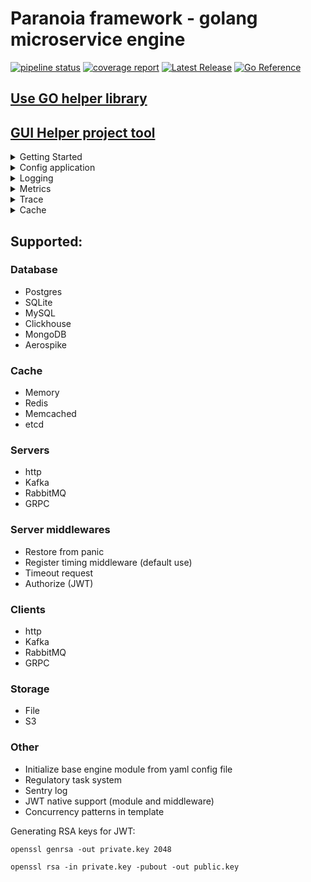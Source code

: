 # Paranoia framework - golang microservice engine

[![pipeline status](https://gitlab.com/devpro_studio/Paranoia/badges/master/pipeline.svg)](https://gitlab.com/devpro_studio/Paranoia/-/commits/master) 
[![coverage report](https://gitlab.com/devpro_studio/Paranoia/badges/master/coverage.svg)](https://gitlab.com/devpro_studio/Paranoia/-/commits/master) 
[![Latest Release](https://gitlab.com/devpro_studio/Paranoia/-/badges/release.svg)](https://gitlab.com/devpro_studio/Paranoia/-/releases)
[![Go Reference](https://pkg.go.dev/badge/gitlab.com/devpro_studio/Paranoia)](https://pkg.go.dev/gitlab.com/devpro_studio/Paranoia)

## [Use GO helper library](https://gitlab.com/devpro_studio/go_utils)

## [GUI Helper project tool](https://gitlab.com/devpro_studio/paranoia-gui)


<details>
<summary>Getting Started</summary>

To install in the project, use the command 
```shell
go get gitlab.com/devpro_studio/Paranoia
```

A minimal application includes the initialization of the framework:

```go
s := paranoia.New("minimal paranoia app", "cfg.yaml")
```

The first parameter is the application name, the second is the configuration system, and the third is the logging system. In this example, stub objects are used as the configuration and logging systems.

Next, the framework is populated with modules that will be used in this service, for example, add an in-memory cache at the application level:

```go
s.PushPkg(memory.New("secondary"))
```

In all engine modules, the module name and its type are used, the name must be unique within the type, and it can be used later in the code to get this module. More details about available modules and possible settings are described later in the documentation.

Next, you need to initialize the framework and start it:

```go
err := s.Init()

if (err != nil) {
    panic(err)
    return
}

defer s.Stop()
```

The minimal application is ready.

</details>

<details>
<summary>Config application</summary>

The configuration system is set during the framework initialization and does not change within the project.

The framework natively supports configuration systems:
- Auto configuration from a yaml file - support for user configuration and settings for all built-in framework modules.

# Auto configuration

Allows you to initialize the application depending on the environment, loading occurs from a yaml file.

Two root tags are supported: `engine` for framework configuration and `cfg` for user configuration.

Example configuration file:

```yaml
engine:
  - type: metrics
    name: exporter
    service_name: example_app
    interval: 30s
  - type: cache
    name: primary
    time_clear: 10m

cfg:
  logLevel: WARNING
  key: val
  key_map:
    key1: val1
    key2: val2
    key_slice:
        - val1
        - val2
        - val3
```

The `cfg` block is for user configuration.

The `engine` block must include the module type, its name, and other parameters.

# Getting configuration

To get the user configuration, you need to get an instance of the configuration from the framework:

```go
cfg := app.GetConfig()
```

Common methods:

- `Has(key string) bool` - Check for the presence of a configuration.
- `GetString(key string, def string) string` - Get as a string.
- `GetBool(key string, def bool) bool` - Get as a boolean value with conversion.
- `GetInt(key string, def int) int` - Get as an integer.
- `GetFloat(key string, def float32) float32` - Get as a float.

Functions for getting maps:

- `GetMapString(key string, def map[string]string) map[string]string`
- `GetMapBool(key string, def map[string]bool) map[string]bool`
- `GetMapInt(key string, def map[string]int) map[string]int`
- `GetMapFloat(key string, def map[string]float64) map[string]float64`

Functions for getting slices:

- `GetSliceString(key string, def []string) []string`
- `GetSliceBool(key string, def []bool) []bool`
- `GetSliceInt(key string, def []int) []int`
- `GetSliceFloat(key string, def []float64) []float64`

Getting package configuration data:

- `GetConfigItem(typeName string, name string) map[string]interface{}`

</details>

<details>
<summary>Logging</summary>

The framework supports logging systems:
- Std - Output to standard output
- File - Output logs to a file
- Sentry - Logging to Sentry

# Std

Output logs to the console or other standard output

```shell
go get gitlab.com/devpro_studio/Paranoia/pkg/logger/std-log
```

Configuration:

```yaml
- type: logger
  name: std
  level: INFO
  enable: true
```

```go
app.PushPkg(std_log.New("std"))
```

# File

Output logs to a file with support for automatic file recreation at the beginning of the day. The final file name is appended with the date and the log extension.

```shell
go get gitlab.com/devpro_studio/Paranoia/pkg/logger/file-log
```

Configuration:

```yaml
- type: logger
  name: file
  level: INFO
  filename: app
  enable: true
```

```go
app.PushPkg(file_log.New("file"))
```

# Sentry

```shell
go get gitlab.com/devpro_studio/Paranoia/pkg/logger/sentry-log
```

```yaml
- type: logger
  name: sentry
  level: INFO
  sentry_url: http://sentry:9000
  app_env: dev
  sample_rate: 1.0
  trace_sample_rate: 0.1
  enable: true
```

```go
app.PushPkg(sentry_log.New("sentry"))
```

Only logs of levels other than DEBUG are written to Sentry. Through the context, it is possible to pass `span` of type `*sentry.Span`, and `tags` of type `map[string]string`.

# Cascading module nesting is possible.

For example, output to both file and console simultaneously:

```go
app.PushPkg(std_log.New("std")).
    PushPkg(file_log.New("file"))
```

</details>

<details>
<summary>Metrics</summary>

Metrics are used to monitor the operation of the application and its components.

The framework includes metric counters, to access them you need to initialize metric export, supported exporters:
- Std - output to standard output
- Prometheus - get metrics in this format via http
- OTLP - send metrics in OTLP format (http or grpc)

## Std

```yaml
- type: metrics
  name: app
  service_name: example application
  interval: 60s
```

```go
app.SetMetrics(telemetry.NewMetricStd("app"))
```

Or use name in config is "std" for auto config from framework and no use SetMetrics

## Prometheus

Get metrics in prometheus format via http.

```yaml
- type: metrics
  name: app
  service_name: example application
  port: 8090
```

```go
app.SetMetrics(telemetry.NewPrometheusMetrics("app"))
```

Or use name in config is "prometheus" for auto config from framework and no use SetMetrics

In this case, the metrics will be available at http://127.0.0.1:8090

## OTLP

Available exporters HTTP and GRPC

```yaml
- type: metrics
  name: app
  service_name: example application
  interval: 60s
```

```go
app.SetMetrics(telemetry.NewMetricOtlpHttp("app"))
```

Or

```go
app.SetMetrics(telemetry.NewMetricOtlpGrpc("app"))
```

Or use name in config is "oltp_grpc"\"oltp_http" for auto config from framework and no use SetMetrics

## Base metrics

The framework already includes metric counters in most of the main modules, different modules within the same package have the same semantics.

All metrics have the format **{Module Type}**.**{Module Name}**.**{Metric Name}**

## Caching systems:

- **.countRead** - constantly increasing operation counter
- **.countWrite** - constantly increasing operation counter
- **.timeRead** - request time histogram
- **.timeWrite** - request time histogram

## Databases:

- **.count** - constantly increasing operation counter
- **.time** - request time histogram

## Server area:

- **.count** - constantly increasing operation counter
- **.count_error** - constantly increasing error counter
- **.time** - request time histogram

## Clients:

- **.count** - constantly increasing operation counter
- **.time** - request time histogram
- **.retry** - retry count histogram

</details>

<details>
<summary>Trace</summary>

The framework includes request and program execution traces. To access them, you need to initialize the export. Supported exporters:
- Std - output to standard output
- Zipkin
- Sentry
- OLTP

## Std

```yaml
- type: trace
  name: app
  service_name: example app
  interval: 60s
```

```go
app.SetTrace(telemetry.NewTraceStd("app"))
```

Or use name in config is "std" for auto config from framework and no use SetTrace

## Zipkin

```yaml
- type: trace
  name: app
  service_name: example app
  url: http://localhost
```

```go
app.SetTrace(telemetry.NewTraceZipkin("app"))
```

Or use name in config is "zipkin" for auto config from framework and no use SetTrace

## Sentry

```yaml
- type: trace
  name: app
  service_name: example app
```

```go
app.SetTrace(telemetry.NewTraceSentry("app"))
```

Or use name in config is "sentry" for auto config from framework and no use SetTrace

* To use Sentry tracing, you need to use Sentry logging *


## OTLP

Available exporters HTTP and GRPC

```yaml
- type: trace
  name: app
  service_name: example app
```


```go
app.SetTrace(telemetry.NewTraceOtlpHttp("app"))
```

or

```go
app.SetTrace(telemetry.NewTraceOtlpGrpc("app"))
```

Or use name in config is "oltp_grpc"\"oltp_http" for auto config from framework and no use SetTrace

</details>

<details>
<summary>Cache</summary>

<details>
<summary>ETCD</summary>

## Usage

```shell
go get gitlab.com/devpro_studio/Paranoia/pkg/cache/etcd
```

```yaml
- type: cache
  name: primary
  hosts: "localhost:2379"
  username: 
  password:
```

```go
app.PushPkg(etcd.New("primary")
```

Next, you can get the cache in the necessary places:

```go
cache := app.GetPkg(interfaces.PkgCache, "primary").(etcd.IEtcd)
```

## Features

etcd cannot work with maps and increments, for all functions working with maps, JSON decoding and data conversion are used.
Key renewal is only possible with the old ttl.
Only the string type is possible as a value.

In the database, data is stored and returned as a byte slice, except for getting a map, where JSON decoding is used with conversion to default types for this operation.

</details>

<details>
<summary>Memcached</summary>

```shell
go get gitlab.com/devpro_studio/Paranoia/pkg/cache/memcached
```

```yaml
- type: cache
  name: primary
  hosts: "localhost:11211"
  timeout: 3s
```

```go
app.PushPkg(memcached.New("primary"))
```

Next, you can get the cache in the necessary places:

```go
cache := app.GetPkg(interfaces.PkgCache, "primary").(memcached.IMemcached)
```

## Features

Memcached does not work with maps, for all functions working with maps, JSON decoding is used.

In the database, data is stored and returned as a byte slice, except for getting a map, where JSON decoding is used with type conversion by default for this operation.

Decrement is not supported as the first operation if the key is missing, except for nested maps.

</details>

<details>
<summary>Memory</summary>

Used for fast application-level caching. Supports all basic cache operations including timeouts and map operations.

## Usage

```shell
go get gitlab.com/devpro_studio/Paranoia/pkg/cache/memory
```

```yaml
- type: cache
  name: secondary
  time_clear: 10m
  shard_count: 10
```

```go
app.PushPkg(memory.New("secondary"))
```

The clear time sets the garbage collector pass time.
The number of shards allows you to separate locks and speed up cache operation.

Next, you can get the cache in the necessary places:

```go
cache := app.GetPkg(interfaces.PkgCache, "primary").(memory.IMemory)
```

## Features

Stores and returns data in any format, the format type does not change during storage.

</details>

<details>
<summary>Redis</summary>

## Usage

```shell
go get gitlab.com/devpro_studio/Paranoia/pkg/cache/redis
```

```yaml
- type: cache
  name: primary
  hosts: "localhost:6379"
  use_cluster: false
  db_num: 1
  timeout: 3s
  username: 
  password:
```

```go
app.PushPkg(redis.New("primary"))
```

Next, you can get the cache in the necessary places:

```go
cache := app.GetPkg(interfaces.PkgCache, "primary").(redis.IRedis)
```

## Features

In the database, data is stored and returned as strings.

Decrement less than 0 is not supported.

</details>

</details>

## Supported:

### Database

- Postgres
- SQLite
- MySQL
- Clickhouse
- MongoDB
- Aerospike

### Cache

- Memory
- Redis
- Memcached
- etcd

### Servers

- http
- Kafka
- RabbitMQ
- GRPC

### Server middlewares

- Restore from panic
- Register timing middleware (default use)
- Timeout request
- Authorize (JWT)

### Clients

- http
- Kafka
- RabbitMQ
- GRPC

### Storage

- File
- S3

### Other

- Initialize base engine module from yaml config file
- Regulatory task system 
- Sentry log
- JWT native support (module and middleware)
- Concurrency patterns in template

Generating RSA keys for JWT:

`openssl genrsa -out private.key 2048`

`openssl rsa -in private.key -pubout -out public.key`
